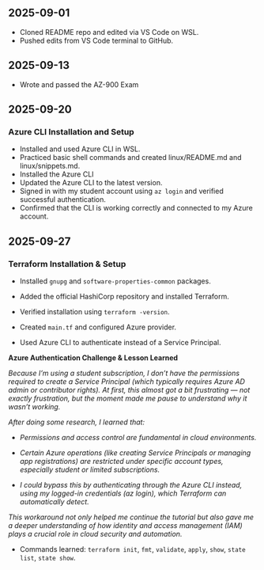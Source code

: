 ## 2025-09-01
- Cloned README repo and edited via VS Code on WSL.
- Pushed edits from VS Code terminal to GitHub.

## 2025-09-13
- Wrote and passed the AZ-900 Exam

## 2025-09-20
### Azure CLI Installation and Setup
- Installed and used Azure CLI in WSL.
- Practiced basic shell commands and created linux/README.md and linux/snippets.md.
- Installed the Azure CLI 
- Updated the Azure CLI to the latest version.
- Signed in with my student account using `az login` and verified successful authentication.
- Confirmed that the CLI is working correctly and connected to my Azure account.
## 2025-09-27
### Terraform Installation & Setup
- Installed `gnupg` and `software-properties-common` packages.
- Added the official HashiCorp repository and installed Terraform.
- Verified installation using `terraform -version`.

- Created `main.tf` and configured Azure provider.
- Used Azure CLI to authenticate instead of a Service Principal.

**Azure Authentication Challenge & Lesson Learned**

*Because I’m using a student subscription, I don’t have the permissions required to create a Service Principal (which typically requires Azure AD admin or contributor rights). At first, this almost got a bit frustrating — not exactly frustration, but the moment made me pause to understand why it wasn’t working.*

*After doing some research, I learned that:*
* *Permissions and access control are fundamental in cloud environments.*

* *Certain Azure operations (like creating Service Principals or managing app registrations) are restricted under specific account types, especially student or limited subscriptions.*

* *I could bypass this by authenticating through the Azure CLI instead, using my logged-in credentials (az login), which Terraform can automatically detect.*

*This workaround not only helped me continue the tutorial but also gave me a deeper understanding of how identity and access management (IAM) plays a crucial role in cloud security and automation.*
- Commands learned: `terraform init`, `fmt`, `validate`, `apply`, `show`, `state list`, `state show`.